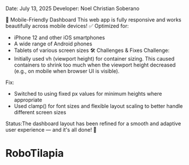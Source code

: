 Date: July 13, 2025
Developer: Noel Christian Soberano

📱 Mobile-Friendly Dashboard
This web app is fully responsive and works beautifully across mobile devices!
✅ Optimized for:
  - iPhone 12 and other iOS smartphones
  - A wide range of Android phones
  - Tablets of various screen sizes
🛠️ Challenges & Fixes
Challenge:
  - Initially used vh (viewport height) for container sizing. This caused containers to shrink too much when the viewport height decreased (e.g., on mobile when browser UI is visible).

Fix:
  - Switched to using fixed px values for minimum heights where appropriate
  - Used clamp() for font sizes and flexible layout scaling to better handle different screen sizes

Status:The dashboard layout has been refined for a smooth and adaptive user experience — and it's all done! 🙌
# RoboTilapia
